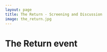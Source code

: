 ```yaml
---
layout: page
title: The Return - Screening and Discussion
image: the_return.jpg
---
```


# The Return event
